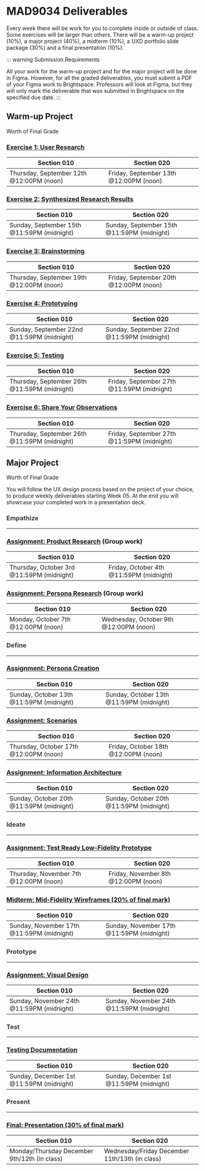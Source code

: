 # MAD9034 Deliverables

Every week there will be work for you to complete inside or outside of class. Some exercises will be larger than others. There will be a warm-up project (10%), a major project (40%), a midterm (10%), a UXD portfolio slide package (30%) and a final presentation (10%).

::: warning Submission Requirements

All your work for the warm-up project and for the major project will be done in Figma. However, for all the graded deliverables, you must submit a PDF of your Figma work to Brightspace. Professors will look at Figma, but they will only mark the deliverable that was submitted in Brightspace on the specified due date.
:::

## Warm-up Project

Worth <Badge type="error" text="10%" /> of Final Grade

### [Exercise 1: User Research](./miniProject/exercise1.md)

<!--[User Research Details](./miniProject/exercise1.md)-->


| Section 010                                          | Section 020                                          |
| ---------------------------------------------------- | ---------------------------------------------------- |
| Thursday, September 12th @12:00PM (noon)             | Friday, September 13th @12:00PM (noon)               |

### [Exercise 2: Synthesized Research Results](./miniProject/exercise2.md)


| Section 010                                          | Section 020                                          |
| ---------------------------------------------------- | ---------------------------------------------------- |
| Sunday, September 15th @11:59PM (midnight)           | Sunday, September 15th @11:59PM (midnight)           |

### [Exercise 3: Brainstorming](./miniProject/exercise3.md)


| Section 010                                          | Section 020                                          |
| ---------------------------------------------------- | ---------------------------------------------------- |
| Thursday, September 19th @12:00PM (noon)             | Friday, September 20th @12:00PM (noon)               |

### [Exercise 4: Prototyping](./miniProject/exercise4.md)


| Section 010                                          | Section 020                                          |
| ---------------------------------------------------- | ---------------------------------------------------- |
| Sunday, September 22nd @11:59PM (midnight)           | Sunday, September 22nd @11:59PM (midnight)           |

### [Exercise 5: Testing](./miniProject/exercise5.md)


| Section 010                                          | Section 020                                          |
| ---------------------------------------------------- | ---------------------------------------------------- |
| Thursday, September 26th @11:59PM (midnight)         | Friday, September 27th @11:59PM (midnight)           |

### [Exercise 6: Share Your Observations](./miniProject/exercise6.md)

| Section 010                                          | Section 020                                          |
| ---------------------------------------------------- | ---------------------------------------------------- |
| Thursday, September 26th @11:59PM (midnight)         | Friday, September 27th @11:59PM (midnight)           |


## Major Project

Worth <Badge type="error" text="40%" /> of Final Grade

You will follow the UX design process based on the project of your choice, to produce weekly deliverables starting Week 05. At the end you will showcase your completed work in a presentation deck.

### <span style="color:#3C3C3D">**Empathize**</span>

---

### [Assignment: Product Research](./majorProject/part1.md) (Group work)


| Section 010                                          | Section 020                                          |
| ---------------------------------------------------- | ---------------------------------------------------- |
| Thursday, October 3rd @11:59PM (midnight)            | Friday, October 4th @11:59PM (midnight)              |

### [Assignment: Persona Research](./majorProject/part2.md) (Group work)

| Section 010                                          | Section 020                                          |
| ---------------------------------------------------- | ---------------------------------------------------- |
| Monday, October 7th @12:00PM (noon)                  | Wednesday, October 9th @12:00PM (noon)               |


### <span style="color:#3C3C3D">**Define**</span>

---

### [Assignment: Persona Creation](./majorProject/part3.md)

| Section 010                                          | Section 020                                          |
| ---------------------------------------------------- | ---------------------------------------------------- |
| Sunday, October 13th @11:59PM (midnight)             | Sunday, October 13th @11:59PM (midnight)             |


### [Assignment: Scenarios](./majorProject/part4.md)

| Section 010                                          | Section 020                                          |
| ---------------------------------------------------- | ---------------------------------------------------- |
| Thursday, October 17th @12:00PM (noon)               | Friday, October 18th @12:00PM (noon)                 |


### [Assignment: Information Architecture](./majorProject/part5.md)

| Section 010                                          | Section 020                                          |
| ---------------------------------------------------- | ---------------------------------------------------- |
| Sunday, October 20th @11:59PM (midnight)             | Sunday, October 20th @11:59PM (midnight)             |


### <span style="color:#3C3C3D">**Ideate**</span>

---

### [Assignment: Test Ready Low-Fidelity Prototype](./majorProject/part6.md)

| Section 010                                          | Section 020                                          |
| ---------------------------------------------------- | ---------------------------------------------------- |
| Thursday, November 7th @12:00PM (noon)               | Friday, November 8th @12:00PM (noon)                 |


### [Midterm: Mid-Fidelity Wireframes (20% of final mark)](./majorDeliverables/midterm.md)

| Section 010                                          | Section 020                                          |
| ---------------------------------------------------- | ---------------------------------------------------- |
| Sunday, November 17th @11:59PM (midnight)            | Sunday, November 17th @11:59PM (midnight)            |


### <span style="color:#3C3C3D">**Prototype**</span>

---

### [Assignment: Visual Design](./majorProject/part7.md)

| Section 010                                          | Section 020                                          |
| ---------------------------------------------------- | ---------------------------------------------------- |
| Sunday, November 24th @11:59PM (midnight)            | Sunday, November 24th @11:59PM (midnight)            |


### <span style="color:#3C3C3D">**Test**</span>

---

### [Testing Documentation](./majorProject/part8.md)

| Section 010                                          | Section 020                                          |
| ---------------------------------------------------- | ---------------------------------------------------- |
| Sunday, December 1st @11:59PM (midnight)             | Sunday, December 1st @11:59PM (midnight)             |


### <span style="color:#3C3C3D">**Present**</span>

---

### [Final: Presentation (30% of final mark)](./majorDeliverables/finalPresentation.md)

| Section 010                                          | Section 020                                          |
| -----------------------------------------------------| ---------------------------------------------------- |
| Monday/Thursday December 9th/12th (in class)         | Wednesday/Friday December 11th/13th (in class)       |